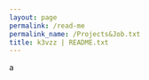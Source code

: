```yaml
---
layout: page
permalink: /read-me
permalink_name: /Projects&Job.txt
title: k3vzz | README.txt
---
```


a
